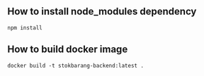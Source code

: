 ## How to install node_modules dependency

`npm install`

## How to build docker image

`docker build -t stokbarang-backend:latest .`
